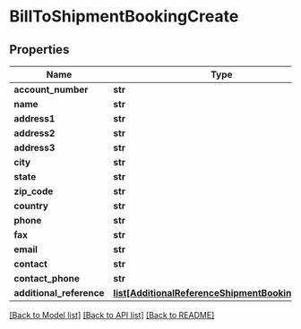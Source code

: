 # BillToShipmentBookingCreate

## Properties
Name | Type | Description | Notes
------------ | ------------- | ------------- | -------------
**account_number** | **str** |  | [optional] 
**name** | **str** |  | [optional] 
**address1** | **str** |  | 
**address2** | **str** |  | [optional] 
**address3** | **str** |  | [optional] 
**city** | **str** |  | 
**state** | **str** |  | [optional] 
**zip_code** | **str** |  | 
**country** | **str** |  | 
**phone** | **str** |  | [optional] 
**fax** | **str** |  | [optional] 
**email** | **str** |  | [optional] 
**contact** | **str** |  | [optional] 
**contact_phone** | **str** |  | [optional] 
**additional_reference** | [**list[AdditionalReferenceShipmentBookingCreate]**](AdditionalReferenceShipmentBookingCreate.md) |  | [optional] 

[[Back to Model list]](../README.md#documentation-for-models) [[Back to API list]](../README.md#documentation-for-api-endpoints) [[Back to README]](../README.md)

